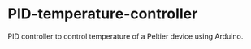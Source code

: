 # PID-temperature-controller
 PID controller to control temperature of a Peltier device using Arduino.

